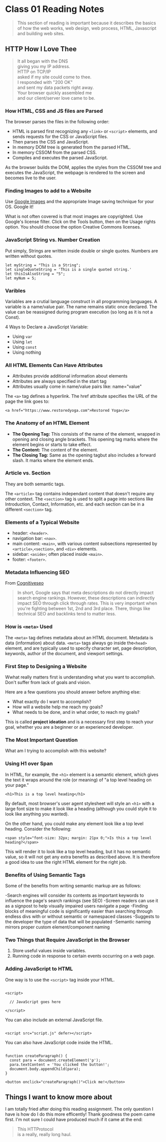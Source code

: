 # Class 01 Reading Notes

> This section of reading is important because it describes the basics of how the web works, web design, web process, HTML, Javascript and building web sites.

## HTTP How I Love Thee

> It all began with the DNS<br>giving you my IP address.<br>
HTTP on TCP/IP<br>asked if my site could come to thee.<br>
I responded with "200 OK"<br>and sent my data packets right away.<br>
Your browser quickly assembled me<br>and our client/server love came to be.<br>

### How HTML, CSS and JS files are Parsed

The browser parses the files in the following order:

- HTML is parsed first recognizing any `<link>` or  `<script>` elements, and sends requests for the CSS or JavaScript files.
- Then parses the CSS and JavaScript.
- In memory DOM tree is generated from the parsed HTML.
- In memory CSSOM from the parsed CSS.
- Compiles and executes the parsed JavaScript.

As the browser builds the DOM, applies the styles from the CSSOM tree and executes the JavaScript, the webpage is rendered to the screen and becomes live to the user.

### Finding Images to add to a Website

Use [Google Images](https://www.google.com/imghp?gws_rd=ssl) and the appropriate Image saving technique for your OS. Google it!

What is not often covered is that most images are copyrighted. Use Google's license filter. Click on the Tools button, then on the Usage rights option. You should choose the option Creative Commons licenses.

### JavaScript String vs. Number Creation

Put simply, Strings are written inside double or single quotes. Numbers are written without quotes.

```
let myString = "This is a String";
let singleQuoteString = 'This is a single quoted string.'
let thisIsAlsoString = "5";
let myNum = 5;
```

### Varibles

Variables are a crutial language construct in all programming languages. A variable is a name/value pair.  The name remains static once declared.  The value can be reassigned during program execution (so long as it is not a Const).

4 Ways to Declare a JavaScript Variable:

- Using `var`
- Using `let`
- Using `const`
- Using nothing

### All HTML Elements Can Have Attributes

- Attributes provide additional information about elements
- Attributes are always specified in the start tag
- Attributes usually come in name/value pairs like: name="value"

The `<a>` tag defines a hyperlink. The href attribute specifies the URL of the page the link goes to:

```
<a href="https://www.restoredyoga.com">Restored Yoga</a>
```

### The Anatomy of an HTML Element

- **The Opening Tag:** This consists of the name of the element, wrapped in opening and closing angle brackets. This opening tag marks where the element begins or starts to take effect.
- **The Content:** The content of the element.
- **The Closing Tag:** Same as the opening tagbut also includes a forward slash. It marks where the element ends.

### Article vs. Section

They are both semantic tags.

The `<article>` tag contains independant content that doesn't require any other context.
The `<section>` tag is used to split a page into sections like Introduction, Contact, Information, etc. and each section can be in a different `<section>` tag.

### Elements of a Typical Website

- header: `<header>`.
- navigation bar: `<nav>`.
- main content: `<main>`, with various content subsections represented by `<article>`,`<section>`, and `<div>` elements.
- sidebar: `<aside>`; often placed inside `<main>`.
- footer: `<footer>`.

### Metadata Influencing SEO

From [Cognitiveseo](https://cognitiveseo.com/blog/19066/meta-description-affects-seo/#:~:text=In%20short%2C%20Google%20says%20that,backlinks%20tend%20to%20matter%20less.)
> In short, Google says that meta descriptions do not directly impact search engine rankings. However, these descriptions can indirectly impact SEO through click through rates. This is very important when you're fighting between 1st, 2nd and 3rd place. There, things like technical SEO and backlinks tend to matter less.

### How is `<meta>` Used

The `<meta>` tag defines metadata about an HTML document. Metadata is data (information) about data. `<meta>` tags always go inside the`<head>` element, and are typically used to specify character set, page description, keywords, author of the document, and viewport settings.

### First Step to Designing a Website

Wwhat really matters first is understanding what you want to accomplish. Don't suffer from lack of goals and vision.

Here are a few questions you should answer before anything else:

- What exactly do I want to accomplish?
- How will a website help me reach my goals?
- What needs to be done, and in what order, to reach my goals?

This is called **project ideation** and is a necessary first step to reach your goal, whether you are a beginner or an experienced developer.

### The Most Important Question

What am I trying to accomplish with this website?  

### Using H1 over Span

In HTML, for example, the `<h1>` element is a semantic element, which gives the text it wraps around the role (or meaning) of "a top level heading on your page."

```
<h1>This is a top level heading</h1>
```

By default, most browser's user agent stylesheet will style an `<h1>` with a large font size to make it look like a heading (although you could style it to look like anything you wanted).

On the other hand, you could make any element look like a top level heading. Consider the following:

```
<span style="font-size: 32px; margin: 21px 0;">Is this a top level heading?</span>
```

This will render it to look like a top level heading, but it has no semantic value, so it will not get any extra benefits as described above. It is therefore a good idea to use the right HTML element for the right job.

### Benefits of Using Semantic Tags

Some of the benefits from writing semantic markup are as follows:

-Search engines will consider its contents as important keywords to influence the page's search rankings (see SEO)
-Screen readers can use it as a signpost to help visually impaired users navigate a page
-Finding blocks of meaningful code is significantly easier than searching through endless divs with or without semantic or namespaced classes
-Suggests to the developer the type of data that will be populated
-Semantic naming mirrors proper custom element/component naming

### Two Things that Require JavaScript in the Browser

1. Store useful values inside variables.
2. Running code in response to certain events occurring on a web page.

### Adding JavaScript to HTML

One way is to use the `<script>` tag inside your HTML.

```

<script>

  // JavaScript goes here

</script>

```

You can also include an external JavaScript file.

```

<script src="script.js" defer></script>
```

You can also have JavaScript code inside the HTML.

```

function createParagraph() {
  const para = document.createElement('p');
  para.textContent = 'You clicked the button!';
  document.body.appendChild(para);
}
```

```
<button onclick="createParagraph()">Click me!</button>
```

## Things I want to know more about

I am totally fried after doing this reading assignment. The only question I have is how do I do this more efficently! Thank goodness the poem came first.  I'm not sure I could have produced much if it came at the end:
> This HTTProtocol<br>
> is a really, really long haul.
